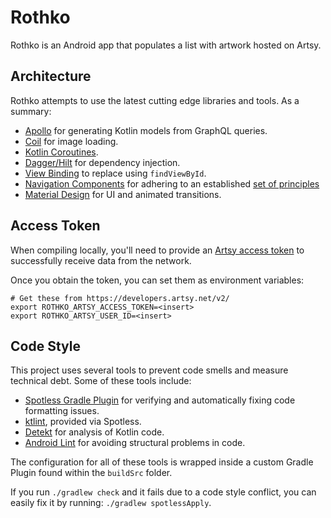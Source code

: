 # Rothko
Rothko is an Android app that populates a list with artwork hosted on Artsy.

## Architecture
Rothko attempts to use the latest cutting edge libraries and tools. As a summary:
- [Apollo](https://github.com/apollographql/apollo-android) for generating Kotlin models from GraphQL queries.
- [Coil](https://github.com/coil-kt/coil) for image loading.
- [Kotlin Coroutines](https://kotlinlang.org/docs/reference/coroutines/coroutines-guide.html).
- [Dagger/Hilt](https://dagger.dev/hilt/) for dependency injection.
- [View Binding](https://developer.android.com/topic/libraries/view-binding) to replace using `findViewById`.
- [Navigation Components](https://developer.android.com/guide/navigation/navigation-getting-started) for adhering to an established [set of principles](https://developer.android.com/guide/navigation/navigation-principles)
- [Material Design](https://material.io/develop/android) for UI and animated transitions.

## Access Token
When compiling locally, you'll need to provide an [Artsy access token](https://developers.artsy.net/v2/) to successfully receive data from the network.

Once you obtain the token, you can set them as environment variables:
```
# Get these from https://developers.artsy.net/v2/
export ROTHKO_ARTSY_ACCESS_TOKEN=<insert>
export ROTHKO_ARTSY_USER_ID=<insert>
```

## Code Style
This project uses several tools to prevent code smells and measure technical debt. Some of these tools include:
- [Spotless Gradle Plugin](https://github.com/diffplug/spotless/tree/main/plugin-gradle) for verifying and automatically fixing code formatting issues.
- [ktlint](https://github.com/pinterest/ktlint), provided via Spotless.
- [Detekt](https://detekt.github.io/detekt/) for analysis of Kotlin code.
- [Android Lint](https://developer.android.com/studio/write/lint) for avoiding structural problems in code.

The configuration for all of these tools is wrapped inside a custom Gradle Plugin found within the `buildSrc` folder.

If you run `./gradlew check` and it fails due to a code style conflict, you can easily fix it by running: `./gradlew spotlessApply`.
